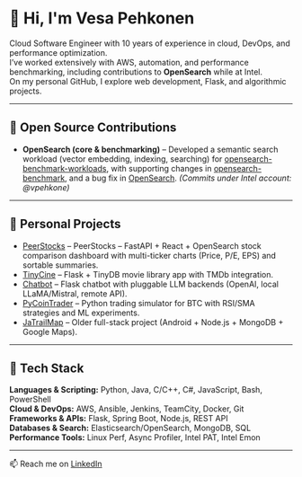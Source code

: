
# 👋 Hi, I'm Vesa Pehkonen

Cloud Software Engineer with 10 years of experience in cloud, DevOps, and performance optimization.  
I’ve worked extensively with AWS, automation, and performance benchmarking, including contributions to **OpenSearch** while at Intel.  
On my personal GitHub, I explore web development, Flask, and algorithmic projects.  

---

## 🔹 Open Source Contributions
- **OpenSearch (core & benchmarking)**
– Developed a semantic search workload (vector embedding, indexing, searching) for [opensearch-benchmark-workloads](https://github.com/opensearch-project/opensearch-benchmark-workloads), with supporting changes in [opensearch-benchmark](https://github.com/opensearch-project/opensearch-benchmark), and a bug fix in [OpenSearch](https://github.com/opensearch-project/OpenSearch). *(Commits under Intel account: @vpehkone)*

---

## 🔹 Personal Projects
- [PeerStocks](https://github.com/vesapehkonen/peerstocks) – PeerStocks – FastAPI + React + OpenSearch stock comparison dashboard with multi-ticker charts (Price, P/E, EPS) and sortable summaries.  
- [TinyCine](https://github.com/vesapehkonen/TinyCine) – Flask + TinyDB movie library app with TMDb integration.  
- [Chatbot](https://github.com/vesapehkonen/chatbot) – Flask chatbot with pluggable LLM backends (OpenAI, local LLaMA/Mistral, remote API).  
- [PyCoinTrader](https://github.com/vesapehkonen/PyCoinTrader) – Python trading simulator for BTC with RSI/SMA strategies and ML experiments.  
- [JaTrailMap](https://github.com/vesapehkonen/jatrailmap) – Older full-stack project (Android + Node.js + MongoDB + Google Maps).  

---

## 🔹 Tech Stack
**Languages & Scripting:** Python, Java, C/C++, C#, JavaScript, Bash, PowerShell  
**Cloud & DevOps:** AWS, Ansible, Jenkins, TeamCity, Docker, Git  
**Frameworks & APIs:** Flask, Spring Boot, Node.js, REST API  
**Databases & Search:** Elasticsearch/OpenSearch, MongoDB, SQL  
**Performance Tools:** Linux Perf, Async Profiler, Intel PAT, Intel Emon  

---

📫 Reach me on [LinkedIn](https://linkedin.com/in/vesa-pehkonen)  
